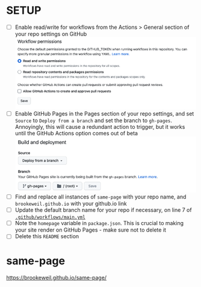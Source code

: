 # SETUP
- [ ] Enable read/write for workflows from the Actions > General section of your repo settings on GitHub
![GitHub Workflow settings](docs/workflow-read-write.png)
- [ ] Enable GitHub Pages in the Pages section of your repo settings, and set `Source` to `Deploy from a branch` and set the branch to `gh-pages`. Annoyingly, this will cause a redundant action to trigger, but it works until the GitHub Actions option comes out of beta
![GitHub Pages settings](docs/source-branch.png)
- [ ] Find and replace all instances of `same-page` with your repo name, and `brookeweil.github.io` with your github.io link
- [ ] Update the default branch name for your repo if necessary, on line 7 of [`.github/workflows/main.yml`](myLib/README.md)
- [ ] Note the `homepage` variable in `package.json`. This is crucial to making your site render on GitHub Pages - make sure not to delete it
- [ ] Delete this `README` section

# same-page
https://brookeweil.github.io/same-page/

